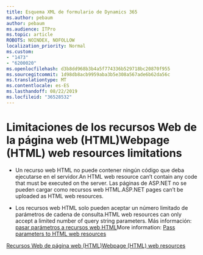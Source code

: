 ```yaml
---
title: Esquema XML de formulario de Dynamics 365
ms.author: pebaum
author: pebaum
ms.audience: ITPro
ms.topic: article
ROBOTS: NOINDEX, NOFOLLOW
localization_priority: Normal
ms.custom:
- "1473"
- "6200020"
ms.openlocfilehash: d3b8dd968b3b4a5f774336b529718bc20870f955
ms.sourcegitcommit: 1d98db8acb9959aba3b5e308a567ade6b62da56c
ms.translationtype: MT
ms.contentlocale: es-ES
ms.lasthandoff: 08/22/2019
ms.locfileid: "36528532"
---
```

# <a name="webpage-html-web-resources-limitations"></a><span data-ttu-id="18ea3-102">Limitaciones de los recursos Web de la página web (HTML)</span><span class="sxs-lookup"><span data-stu-id="18ea3-102">Webpage (HTML) web resources limitations</span></span>

* <span data-ttu-id="18ea3-103">Un recurso web HTML no puede contener ningún código que deba ejecutarse en el servidor.</span><span class="sxs-lookup"><span data-stu-id="18ea3-103">An HTML web resource can’t contain any code that must be executed on the server.</span></span> <span data-ttu-id="18ea3-104">Las páginas de ASP.NET no se pueden cargar como recursos web HTML.</span><span class="sxs-lookup"><span data-stu-id="18ea3-104">ASP.NET pages can’t be uploaded as HTML web resources.</span></span>

* <span data-ttu-id="18ea3-105">Los recursos web HTML solo pueden aceptar un número limitado de parámetros de cadena de consulta.</span><span class="sxs-lookup"><span data-stu-id="18ea3-105">HTML web resources can only accept a limited number of query string parameters.</span></span> <span data-ttu-id="18ea3-106">Más información: [pasar parámetros a recursos web HTML](https://docs.microsoft.com/dynamics365/customer-engagement/developer/webpage-html-web-resources#BKMK_PassingParametersToWebResources)</span><span class="sxs-lookup"><span data-stu-id="18ea3-106">More information: [Pass parameters to HTML web resources](https://docs.microsoft.com/dynamics365/customer-engagement/developer/webpage-html-web-resources#BKMK_PassingParametersToWebResources)</span></span>

[<span data-ttu-id="18ea3-107">Recursos Web de página web (HTML)</span><span class="sxs-lookup"><span data-stu-id="18ea3-107">Webpage (HTML) web resources</span></span>](https://docs.microsoft.com/dynamics365/customer-engagement/developer/webpage-html-web-resources)
